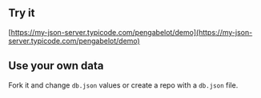 ## Try it

[https://my-json-server.typicode.com/pengabelot/demo](https://my-json-server.typicode.com/pengabelot/demo)

## Use your own data

Fork it and change `db.json` values or create a repo with a `db.json` file.
